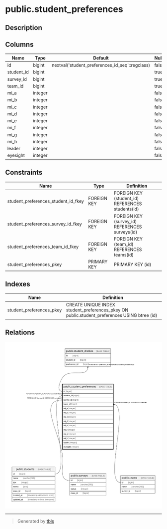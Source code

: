 # public.student_preferences

## Description

## Columns

| Name | Type | Default | Nullable | Children | Parents | Comment |
| ---- | ---- | ------- | -------- | -------- | ------- | ------- |
| id | bigint | nextval('student_preferences_id_seq'::regclass) | false | [public.student_dislikes](public.student_dislikes.md) |  |  |
| student_id | bigint |  | true |  | [public.students](public.students.md) |  |
| survey_id | bigint |  | true |  | [public.surveys](public.surveys.md) |  |
| team_id | bigint |  | true |  | [public.teams](public.teams.md) |  |
| mi_a | integer |  | false |  |  |  |
| mi_b | integer |  | false |  |  |  |
| mi_c | integer |  | false |  |  |  |
| mi_d | integer |  | false |  |  |  |
| mi_e | integer |  | false |  |  |  |
| mi_f | integer |  | false |  |  |  |
| mi_g | integer |  | false |  |  |  |
| mi_h | integer |  | false |  |  |  |
| leader | integer |  | false |  |  |  |
| eyesight | integer |  | false |  |  |  |

## Constraints

| Name | Type | Definition |
| ---- | ---- | ---------- |
| student_preferences_student_id_fkey | FOREIGN KEY | FOREIGN KEY (student_id) REFERENCES students(id) |
| student_preferences_survey_id_fkey | FOREIGN KEY | FOREIGN KEY (survey_id) REFERENCES surveys(id) |
| student_preferences_team_id_fkey | FOREIGN KEY | FOREIGN KEY (team_id) REFERENCES teams(id) |
| student_preferences_pkey | PRIMARY KEY | PRIMARY KEY (id) |

## Indexes

| Name | Definition |
| ---- | ---------- |
| student_preferences_pkey | CREATE UNIQUE INDEX student_preferences_pkey ON public.student_preferences USING btree (id) |

## Relations

![er](public.student_preferences.svg)

---

> Generated by [tbls](https://github.com/k1LoW/tbls)
